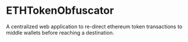 # ETHTokenObfuscator
A centralized web application to re-direct ethereum token transactions to middle wallets before reaching a destination.
